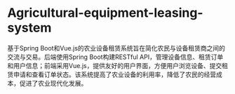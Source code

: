 # Agricultural-equipment-leasing-system
基于Spring Boot和Vue.js的农业设备租赁系统旨在简化农民与设备租赁商之间的交流与交易。后端使用Spring Boot构建RESTful API，管理设备信息、租赁订单和用户信息；前端采用Vue.js，提供友好的用户界面，方便用户浏览设备、提交租赁申请和查看订单状态。该系统提高了农业设备的利用率，降低了农民的经营成本，促进了农业现代化发展。
